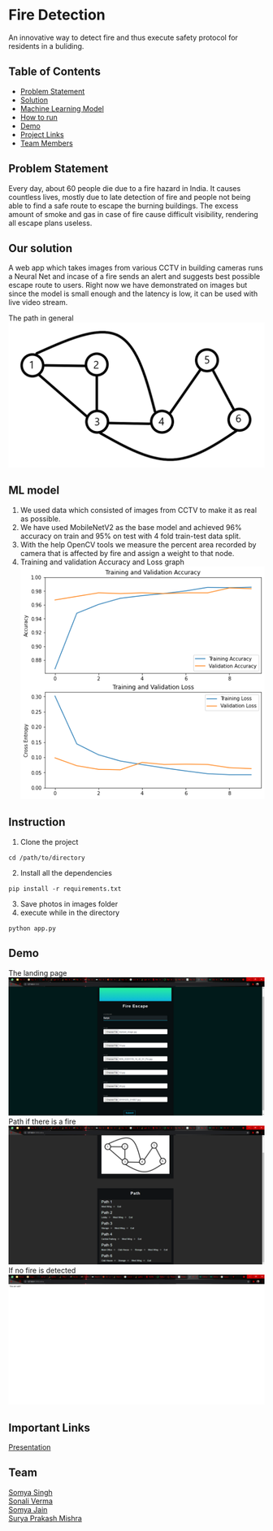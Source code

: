 # Fire Detection
An innovative way to detect fire and thus execute safety protocol for residents in a buliding.

## Table of Contents

- [Problem Statement](#Problem-Statement)
- [Solution](#Our-solution)
- [Machine Learning Model](#ML-model)
- [How to run](#Instruction)
- [Demo](#Demo)
- [Project Links](#Important-links)
- [Team Members](#Team)  


## Problem Statement
Every day, about 60 people die due to a fire hazard in India. It causes countless lives, mostly due to late detection of fire and people not being able to find a safe route to escape the burning buildings. The excess amount of smoke and gas in case of fire cause difficult visibility, rendering all escape plans useless.

## Our solution
A web app which takes images from various CCTV  in building cameras runs a Neural Net and incase of a fire sends an alert  and suggests best possible escape route to users. Right now we have demonstrated on images but since the model is small enough and the latency is low, it can be used with live video stream.
  
The path in general
![The path in general](https://github.com/old-school-kid/FireProof/blob/main/media/graph.png)


## ML model 
1. We used data which consisted of images from CCTV to make it as real as possible.
2. We have used MobileNetV2 as the base model and achieved 96% accuracy on train and 95% on test with 4 fold train-test data split.
3. With the help OpenCV tools we measure the percent area recorded by camera that is affected by fire and assign a weight to that node.  
4. Training and validation Accuracy and Loss graph
![Training and validation Accuracy and Loss graph](https://github.com/old-school-kid/FireProof/blob/main/media/Accuracy%20Loss%20graph%20.png)


## Instruction
1. Clone the project
```
cd /path/to/directory

```
2. Install all the dependencies
 ```
pip install -r requirements.txt
```
3. Save photos in images folder
4. execute while in the directory
 ```
python app.py
```

## Demo
The landing page
![The landing page](https://github.com/old-school-kid/FireProof/blob/main/media/Landing%20page.png)  
Path if there is a fire
![Path if there is a fire](https://github.com/old-school-kid/FireProof/blob/main/media/Path.png)  
If no fire is detected
![If no fire is detected](https://github.com/old-school-kid/FireProof/blob/main/media/No%20fire.png)

## Important Links
[Presentation](https://docs.google.com/presentation/d/15hfhQHfEvQtafrqppfLhot6F5t3R4naEtEJJR1Avqv0/edit?usp=sharing)

## Team 
[Somya Singh](https://github.com/somyachelsea)  
[Sonali Verma](https://github.com/sonaliverma82276)  
[Somya Jain](https://github.com/somyaj15)  
[Surya Prakash Mishra](https://github.com/old-school-kid)  
